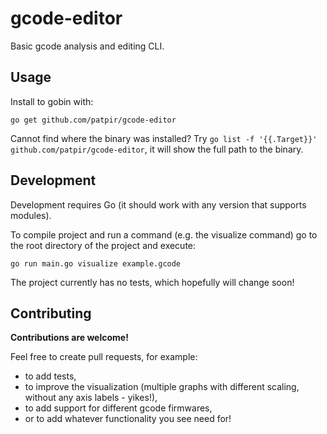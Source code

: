 # gcode-editor

Basic gcode analysis and editing CLI. 


## Usage

Install to gobin with:

```shell
go get github.com/patpir/gcode-editor
```

Cannot find where the binary was installed?
Try `go list -f '{{.Target}}' github.com/patpir/gcode-editor`, it will show the
full path to the binary.


## Development

Development requires Go (it should work with any version that supports modules).

To compile project and run a command (e.g. the visualize command) go to the root
directory of the project and execute:

```shell
go run main.go visualize example.gcode
```

The project currently has no tests, which hopefully will change soon!


## Contributing

**Contributions are welcome!**

Feel free to create pull requests, for example:
- to add tests,
- to improve the visualization (multiple graphs with different scaling, without
  any axis labels - yikes!),
- to add support for different gcode firmwares,
- or to add whatever functionality you see need for!

